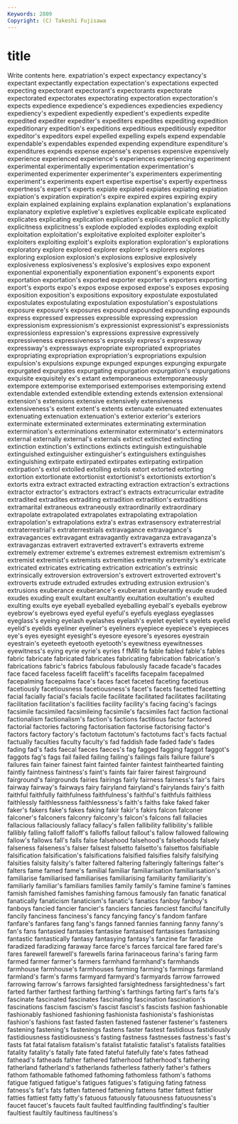 ```yaml
---
Keywords: 2809 
Copyright: (C) Takeshi Fujisawa
---
```


# title

Write contents here.
expatriation's expect expectancy expectancy's expectant
expectantly expectation expectation's expectations expected expecting expectorant expectorant's expectorants expectorate
expectorated expectorates expectorating expectoration expectoration's expects expedience expedience's expediences expediencies
expediency expediency's expedient expediently expedient's expedients expedite expedited expediter expediter's
expediters expedites expediting expedition expeditionary expedition's expeditions expeditious expeditiously expeditor
expeditor's expeditors expel expelled expelling expels expend expendable expendable's expendables
expended expending expenditure expenditure's expenditures expends expense expense's expenses expensive
expensively experience experienced experience's experiences experiencing experiment experimental experimentally experimentation
experimentation's experimented experimenter experimenter's experimenters experimenting experiment's experiments expert expertise
expertise's expertly expertness expertness's expert's experts expiate expiated expiates expiating
expiation expiation's expiration expiration's expire expired expires expiring expiry explain
explained explaining explains explanation explanation's explanations explanatory expletive expletive's expletives
explicable explicate explicated explicates explicating explication explication's explications explicit explicitly
explicitness explicitness's explode exploded explodes exploding exploit exploitation exploitation's exploitative
exploited exploiter exploiter's exploiters exploiting exploit's exploits exploration exploration's explorations
exploratory explore explored explorer explorer's explorers explores exploring explosion explosion's
explosions explosive explosively explosiveness explosiveness's explosive's explosives expo exponent exponential
exponentially exponentiation exponent's exponents export exportation exportation's exported exporter exporter's
exporters exporting export's exports expo's expos expose exposed expose's exposes
exposing exposition exposition's expositions expository expostulate expostulated expostulates expostulating expostulation
expostulation's expostulations exposure exposure's exposures expound expounded expounding expounds express
expressed expresses expressible expressing expression expressionism expressionism's expressionist expressionist's expressionists
expressionless expression's expressions expressive expressively expressiveness expressiveness's expressly express's expressway
expressway's expressways expropriate expropriated expropriates expropriating expropriation expropriation's expropriations expulsion
expulsion's expulsions expunge expunged expunges expunging expurgate expurgated expurgates expurgating
expurgation expurgation's expurgations exquisite exquisitely ex's extant extemporaneous extemporaneously extempore
extemporise extemporised extemporises extemporising extend extendable extended extendible extending extends
extension extensional extension's extensions extensive extensively extensiveness extensiveness's extent extent's
extents extenuate extenuated extenuates extenuating extenuation extenuation's exterior exterior's exteriors
exterminate exterminated exterminates exterminating extermination extermination's exterminations exterminator exterminator's exterminators
external externally external's externals extinct extincted extincting extinction extinction's extinctions
extincts extinguish extinguishable extinguished extinguisher extinguisher's extinguishers extinguishes extinguishing extirpate
extirpated extirpates extirpating extirpation extirpation's extol extolled extolling extols extort
extorted extorting extortion extortionate extortionist extortionist's extortionists extortion's extorts extra
extract extracted extracting extraction extraction's extractions extractor extractor's extractors extract's
extracts extracurricular extradite extradited extradites extraditing extradition extradition's extraditions extramarital
extraneous extraneously extraordinarily extraordinary extrapolate extrapolated extrapolates extrapolating extrapolation extrapolation's
extrapolations extra's extras extrasensory extraterrestrial extraterrestrial's extraterrestrials extravagance extravagance's extravagances
extravagant extravagantly extravaganza extravaganza's extravaganzas extravert extraverted extravert's extraverts extreme
extremely extremer extreme's extremes extremest extremism extremism's extremist extremist's extremists
extremities extremity extremity's extricate extricated extricates extricating extrication extrication's extrinsic
extrinsically extroversion extroversion's extrovert extroverted extrovert's extroverts extrude extruded extrudes
extruding extrusion extrusion's extrusions exuberance exuberance's exuberant exuberantly exude exuded
exudes exuding exult exultant exultantly exultation exultation's exulted exulting exults
eye eyeball eyeballed eyeballing eyeball's eyeballs eyebrow eyebrow's eyebrows eyed
eyeful eyeful's eyefuls eyeglass eyeglasses eyeglass's eyeing eyelash eyelashes eyelash's
eyelet eyelet's eyelets eyelid eyelid's eyelids eyeliner eyeliner's eyeliners eyepiece
eyepiece's eyepieces eye's eyes eyesight eyesight's eyesore eyesore's eyesores eyestrain
eyestrain's eyeteeth eyetooth eyetooth's eyewitness eyewitnesses eyewitness's eying eyrie eyrie's
eyries f fMRI fa fable fabled fable's fables fabric fabricate
fabricated fabricates fabricating fabrication fabrication's fabrications fabric's fabrics fabulous fabulously
facade facade's facades face faced faceless facelift facelift's facelifts facepalm
facepalmed facepalming facepalms face's faces facet faceted faceting facetious facetiously
facetiousness facetiousness's facet's facets facetted facetting facial facially facial's facials
facile facilitate facilitated facilitates facilitating facilitation facilitation's facilities facility facility's
facing facing's facings facsimile facsimiled facsimileing facsimile's facsimiles fact faction
factional factionalism factionalism's faction's factions factitious factor factored factorial factories
factoring factorisation factorise factorising factor's factors factory factory's factotum factotum's
factotums fact's facts factual factually faculties faculty faculty's fad faddish
fade faded fade's fades fading fad's fads faecal faeces faeces's
fag fagged fagging faggot faggot's faggots fag's fags fail failed
failing failing's failings fails failure failure's failures fain fainer fainest
faint fainted fainter faintest fainthearted fainting faintly faintness faintness's faint's
faints fair fairer fairest fairground fairground's fairgrounds fairies fairings fairly
fairness fairness's fair's fairs fairway fairway's fairways fairy fairyland fairyland's
fairylands fairy's faith faithful faithfully faithfulness faithfulness's faithful's faithfuls faithless
faithlessly faithlessness faithlessness's faith's faiths fake faked faker faker's fakers
fake's fakes faking fakir fakir's fakirs falcon falconer falconer's falconers
falconry falconry's falcon's falcons fall fallacies fallacious fallaciously fallacy fallacy's
fallen fallibility fallibility's fallible fallibly falling falloff falloff's falloffs fallout
fallout's fallow fallowed fallowing fallow's fallows fall's falls false falsehood
falsehood's falsehoods falsely falseness falseness's falser falsest falsetto falsetto's falsettos
falsifiable falsification falsification's falsifications falsified falsifies falsify falsifying falsities falsity
falsity's falter faltered faltering falteringly falterings falter's falters fame famed
fame's familial familiar familiarisation familiarisation's familiarise familiarised familiarises familiarising familiarity
familiarity's familiarly familiar's familiars families family family's famine famine's famines
famish famished famishes famishing famous famously fan fanatic fanatical fanatically
fanaticism fanaticism's fanatic's fanatics fanboy fanboy's fanboys fancied fancier fancier's
fanciers fancies fanciest fanciful fancifully fancily fanciness fanciness's fancy fancying
fancy's fandom fanfare fanfare's fanfares fang fang's fangs fanned fannies
fanning fanny fanny's fan's fans fantasied fantasies fantasise fantasised fantasises
fantasising fantastic fantastically fantasy fantasying fantasy's fanzine far faradize faradized
faradizing faraway farce farce's farces farcical fare fared fare's fares
farewell farewell's farewells farina farinaceous farina's faring farm farmed farmer
farmer's farmers farmhand farmhand's farmhands farmhouse farmhouse's farmhouses farming farming's
farmings farmland farmland's farm's farms farmyard farmyard's farmyards farrow farrowed
farrowing farrow's farrows farsighted farsightedness farsightedness's fart farted farther farthest
farthing farthing's farthings farting fart's farts fa's fascinate fascinated fascinates
fascinating fascination fascination's fascinations fascism fascism's fascist fascist's fascists fashion
fashionable fashionably fashioned fashioning fashionista fashionista's fashionistas fashion's fashions fast
fasted fasten fastened fastener fastener's fasteners fastening fastening's fastenings fastens
faster fastest fastidious fastidiously fastidiousness fastidiousness's fasting fastness fastnesses fastness's
fast's fasts fat fatal fatalism fatalism's fatalist fatalistic fatalist's fatalists
fatalities fatality fatality's fatally fate fated fateful fatefully fate's fates
fathead fathead's fatheads father fathered fatherhood fatherhood's fathering fatherland fatherland's
fatherlands fatherless fatherly father's fathers fathom fathomable fathomed fathoming fathomless
fathom's fathoms fatigue fatigued fatigue's fatigues fatigues's fatiguing fating fatness
fatness's fat's fats fatten fattened fattening fattens fatter fattest fattier
fatties fattiest fatty fatty's fatuous fatuously fatuousness fatuousness's faucet faucet's
faucets fault faulted faultfinding faultfinding's faultier faultiest faultily faultiness faultiness's
